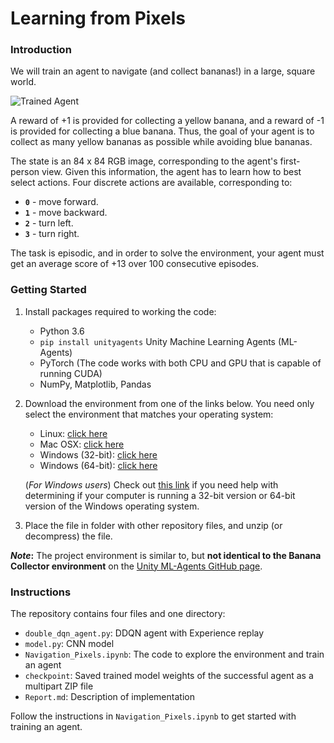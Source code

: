 [//]: # (Image References)

[image1]: https://user-images.githubusercontent.com/10624937/42135619-d90f2f28-7d12-11e8-8823-82b970a54d7e.gif "Trained Agent"

# Learning from Pixels

### Introduction

We will train an agent to navigate (and collect bananas!) in a large, square world.  

![Trained Agent][image1]

A reward of +1 is provided for collecting a yellow banana, and a reward of -1 is provided for collecting a blue banana.  Thus, the goal of your agent is to collect as many yellow bananas as possible while avoiding blue bananas.  

The state is an 84 x 84 RGB image, corresponding to the agent's first-person view. Given this information, the agent has to learn how to best select actions. Four discrete actions are available, corresponding to:
- **`0`** - move forward.
- **`1`** - move backward.
- **`2`** - turn left.
- **`3`** - turn right.

The task is episodic, and in order to solve the environment, your agent must get an average score of +13 over 100 consecutive episodes.

### Getting Started

1. Install packages required to working the code:
    - Python 3.6
    - `pip install unityagents` Unity Machine Learning Agents (ML-Agents)
    - PyTorch (The code works with both CPU and GPU that is capable of running CUDA)
    - NumPy, Matplotlib, Pandas

2. Download the environment from one of the links below. You need only select the environment that matches your operating system:
    - Linux: [click here](https://s3-us-west-1.amazonaws.com/udacity-drlnd/P1/Banana/VisualBanana_Linux.zip)
    - Mac OSX: [click here](https://s3-us-west-1.amazonaws.com/udacity-drlnd/P1/Banana/VisualBanana.app.zip)
    - Windows (32-bit): [click here](https://s3-us-west-1.amazonaws.com/udacity-drlnd/P1/Banana/VisualBanana_Windows_x86.zip)
    - Windows (64-bit): [click here](https://s3-us-west-1.amazonaws.com/udacity-drlnd/P1/Banana/VisualBanana_Windows_x86_64.zip)
    
    (_For Windows users_) Check out [this link](https://support.microsoft.com/en-us/help/827218/how-to-determine-whether-a-computer-is-running-a-32-bit-version-or-64) if you need help with determining if your computer is running a 32-bit version or 64-bit version of the Windows operating system.
    
3. Place the file in folder with other repository files, and unzip (or decompress) the file.

__*Note*:__ The project environment is similar to, but __not identical to the Banana Collector environment__ on the [Unity ML-Agents GitHub page](https://github.com/Unity-Technologies/ml-agents/blob/master/docs/Learning-Environment-Examples.md#banana-collector).

### Instructions

The repository contains four files and one directory:

- `double_dqn_agent.py`: DDQN agent with Experience replay 
- `model.py`: CNN model 
- `Navigation_Pixels.ipynb`: The code to explore the environment and train an agent
- `checkpoint`: Saved trained model weights of the successful agent as a multipart ZIP file
- `Report.md`: Description of implementation

Follow the instructions in `Navigation_Pixels.ipynb` to get started with training an agent.

